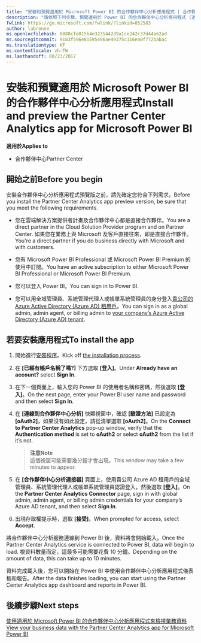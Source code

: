 ```yaml
---
title: "安裝和預覽適用於 Microsoft Power BI 的合作夥伴中心分析應用程式 | 合作夥伴中心"
description: "請依照下列步驟，預覽適用於 Power BI 的合作夥伴中心分析應用程式 (適用於雲端解決方案提供者直接合作夥伴)。"
fwlink: https://go.microsoft.com/fwlink/?linkid=852583
author: labrenne
ms.openlocfilehash: 6888cfe815b4e3235442d9a1ce242c37d44a62ad
ms.sourcegitcommit: 9183f596e81595496ae49375c116ea0f772babac
ms.translationtype: HT
ms.contentlocale: zh-TW
ms.lasthandoff: 08/23/2017
---
```

# <a name="install-and-preview-the-partner-center-analytics-app-for-microsoft-power-bi"></a><span data-ttu-id="33950-103">安裝和預覽適用於 Microsoft Power BI 的合作夥伴中心分析應用程式</span><span class="sxs-lookup"><span data-stu-id="33950-103">Install and preview the Partner Center Analytics app for Microsoft Power BI</span></span>

**<span data-ttu-id="33950-104">適用於</span><span class="sxs-lookup"><span data-stu-id="33950-104">Applies to</span></span>**

-   <span data-ttu-id="33950-105">合作夥伴中心</span><span class="sxs-lookup"><span data-stu-id="33950-105">Partner Center</span></span>

## <a name="before-you-begin"></a><span data-ttu-id="33950-106">開始之前</span><span class="sxs-lookup"><span data-stu-id="33950-106">Before you begin</span></span>

<span data-ttu-id="33950-107">安裝合作夥伴中心分析應用程式預覽版之前，請先確定您符合下列需求。</span><span class="sxs-lookup"><span data-stu-id="33950-107">Before you install the Partner Center Analytics app preview version, be sure that you meet the following requirements.</span></span>

-   <span data-ttu-id="33950-108">您在雲端解決方案提供者計畫及合作夥伴中心都是直接合作夥伴。</span><span class="sxs-lookup"><span data-stu-id="33950-108">You are a direct partner in the Cloud Solution Provider program and on Partner Center.</span></span> <span data-ttu-id="33950-109">如果您在業務上與 Microsoft 及客戶直接往來，即是直接合作夥伴。</span><span class="sxs-lookup"><span data-stu-id="33950-109">You're a direct partner if you do business directly with Microsoft and with customers.</span></span>

-   <span data-ttu-id="33950-110">您有 Microsoft Power BI Professional 或 Microsoft Power BI Premium 的使用中訂閱。</span><span class="sxs-lookup"><span data-stu-id="33950-110">You have an active subscription to either Microsoft Power BI Professional or Microsoft Power BI Premium.</span></span>

-   <span data-ttu-id="33950-111">您可以登入 Power BI。</span><span class="sxs-lookup"><span data-stu-id="33950-111">You can sign in to Power BI.</span></span>

-   <span data-ttu-id="33950-112">您可以用全域管理員、系統管理代理人或帳單系統管理員的身分登入[貴公司的 Azure Active Directory (Azure AD) 租用戶](azure-active-directory-tenants-and-partner-center.md)。</span><span class="sxs-lookup"><span data-stu-id="33950-112">You can sign in as a global admin, admin agent, or billing admin to [your company’s Azure Active Directory (Azure AD) tenant](azure-active-directory-tenants-and-partner-center.md).</span></span>

## <a name="to-install-the-app"></a><span data-ttu-id="33950-113">若要安裝應用程式</span><span class="sxs-lookup"><span data-stu-id="33950-113">To install the app</span></span>

1. <span data-ttu-id="33950-114">開始進行[安裝程序](https://app.powerbi.com/getdata/services/partneranalytics?cpcode=PartnerCenterAnalytics&getDataForceConnect=true&alwaysPromptForContentProviderCreds=true)。</span><span class="sxs-lookup"><span data-stu-id="33950-114">Kick off [the installation process](https://app.powerbi.com/getdata/services/partneranalytics?cpcode=PartnerCenterAnalytics&getDataForceConnect=true&alwaysPromptForContentProviderCreds=true).</span></span>

2. <span data-ttu-id="33950-115">在 **\[已經有帳戶名稱了嗎?\]** 下方選取 **\[登入\]**。</span><span class="sxs-lookup"><span data-stu-id="33950-115">Under **Already have an account?** select **Sign In**.</span></span> 

3.  <span data-ttu-id="33950-116">在下一個頁面上，輸入您的 Power BI 的使用者名稱和密碼，然後選取 **\[登入\]**。</span><span class="sxs-lookup"><span data-stu-id="33950-116">On the next page, enter your Power BI user name and password and then select **Sign In**.</span></span> 

4.  <span data-ttu-id="33950-117">在 **\[連線到合作夥伴中心分析\]** 快顯視窗中，確認 **\[驗證方法\]** 已設定為 **\[oAuth2\]**，如果沒有如此設定，請從清單選取 **\[oAuth2\]**。</span><span class="sxs-lookup"><span data-stu-id="33950-117">On the **Connect to Partner Center Analytics** pop-up window, verify that the **Authentication method** is set to **oAuth2** or select **oAuth2** from the list if it’s not.</span></span> 

    >**<span data-ttu-id="33950-118">注意</span><span class="sxs-lookup"><span data-stu-id="33950-118">Note</span></span>**<br> <span data-ttu-id="33950-119">這個視窗可能需要幾分鐘才會出現。</span><span class="sxs-lookup"><span data-stu-id="33950-119">This window may take a few minutes to appear.</span></span>

5.  <span data-ttu-id="33950-120">在 **\[合作夥伴中心分析連接器\]** 頁面上，使用貴公司 Azure AD 租用戶的全域管理員、系統管理代理人或帳單系統管理員認證登入，然後選取 **\[登入\]**。</span><span class="sxs-lookup"><span data-stu-id="33950-120">On the **Partner Center Analytics Connector** page, sign in with global admin, admin agent, or billing admin credentials for your company’s Azure AD tenant, and then select **Sign In**.</span></span>
 
6.  <span data-ttu-id="33950-121">出現存取權提示時，選取 **\[接受\]**。</span><span class="sxs-lookup"><span data-stu-id="33950-121">When prompted for access, select **Accept**.</span></span> 

<span data-ttu-id="33950-122">將合作夥伴中心分析服務連線到 Power BI 後，資料將會開始載入。</span><span class="sxs-lookup"><span data-stu-id="33950-122">Once the Partner Center Analytics service is connected to Power BI, data will begin to load.</span></span> <span data-ttu-id="33950-123">視資料數量而定，這最多可能需要花費 10 分鐘。</span><span class="sxs-lookup"><span data-stu-id="33950-123">Depending on the amount of data, this can take up to 10 minutes.</span></span> 

<span data-ttu-id="33950-124">資料完成載入後，您可以開始在 Power BI 中使用合作夥伴中心分析應用程式儀表板和報告。</span><span class="sxs-lookup"><span data-stu-id="33950-124">After the data finishes loading, you can start using the Partner Center Analytics app dashboard and reports in Power BI.</span></span>

## <a name="next-steps"></a><span data-ttu-id="33950-125">後續步驟</span><span class="sxs-lookup"><span data-stu-id="33950-125">Next steps</span></span>

[<span data-ttu-id="33950-126">使用適用於 Microsoft Power BI 的合作夥伴中心分析應用程式來檢視業務資料</span><span class="sxs-lookup"><span data-stu-id="33950-126">View your business data with the Partner Center Analytics app for Microsoft Power BI</span></span>](power-bi-app-for-direct-partners-use.md)

